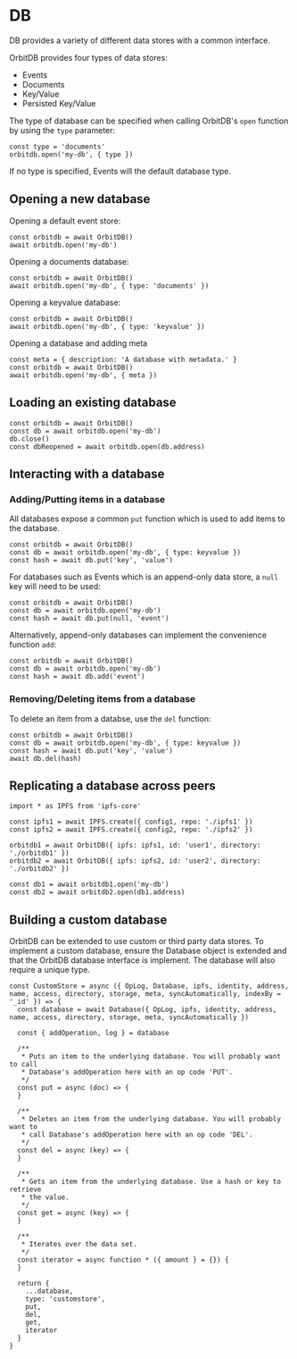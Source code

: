 # DB

DB provides a variety of different data stores with a common interface.

OrbitDB provides four types of data stores:

- Events
- Documents
- Key/Value
- Persisted Key/Value

The type of database can be specified when calling OrbitDB's `open` function by using the `type` parameter:

```
const type = 'documents'
orbitdb.open('my-db', { type })
```

If no type is specified, Events will the default database type.

## Opening a new database

Opening a default event store:

```
const orbitdb = await OrbitDB()
await orbitdb.open('my-db')
```

Opening a documents database:

```
const orbitdb = await OrbitDB()
await orbitdb.open('my-db', { type: 'documents' })
```

Opening a keyvalue database:

```
const orbitdb = await OrbitDB()
await orbitdb.open('my-db', { type: 'keyvalue' })
```

Opening a database and adding meta

```
const meta = { description: 'A database with metadata.' }
const orbitdb = await OrbitDB()
await orbitdb.open('my-db', { meta })
```

## Loading an existing database

```
const orbitdb = await OrbitDB()
const db = await orbitdb.open('my-db')
db.close()
const dbReopened = await orbitdb.open(db.address)
```

## Interacting with a database

### Adding/Putting items in a database

All databases expose a common `put` function which is used to add items to the database.

```
const orbitdb = await OrbitDB()
const db = await orbitdb.open('my-db', { type: keyvalue })
const hash = await db.put('key', 'value')
```

For databases such as Events which is an append-only data store, a `null` key will need to be used:

```
const orbitdb = await OrbitDB()
const db = await orbitdb.open('my-db')
const hash = await db.put(null, 'event')
```

Alternatively, append-only databases can implement the convenience function `add`:

```
const orbitdb = await OrbitDB()
const db = await orbitdb.open('my-db')
const hash = await db.add('event')
```

### Removing/Deleting items from a database 

To delete an item from a databse, use the `del` function:

```
const orbitdb = await OrbitDB()
const db = await orbitdb.open('my-db', { type: keyvalue })
const hash = await db.put('key', 'value')
await db.del(hash)
```

## Replicating a database across peers

```
import * as IPFS from 'ipfs-core'

const ipfs1 = await IPFS.create({ config1, repo: './ipfs1' })
const ipfs2 = await IPFS.create({ config2, repo: './ipfs2' })

orbitdb1 = await OrbitDB({ ipfs: ipfs1, id: 'user1', directory: './orbitdb1' })
orbitdb2 = await OrbitDB({ ipfs: ipfs2, id: 'user2', directory: './orbitdb2' })

const db1 = await orbitdb1.open('my-db')
const db2 = await orbitdb2.open(db1.address)
```

## Building a custom database

OrbitDB can be extended to use custom or third party data stores. To implement a custom database, ensure the Database object is extended and that the OrbitDB database interface is implement. The database will also require a unique type.

```
const CustomStore = async ({ OpLog, Database, ipfs, identity, address, name, access, directory, storage, meta, syncAutomatically, indexBy = '_id' }) => {
  const database = await Database({ OpLog, ipfs, identity, address, name, access, directory, storage, meta, syncAutomatically })

  const { addOperation, log } = database

  /**
   * Puts an item to the underlying database. You will probably want to call 
   * Database's addOperation here with an op code 'PUT'.
   */
  const put = async (doc) => {
  }

  /**
   * Deletes an item from the underlying database. You will probably want to
   * call Database's addOperation here with an op code 'DEL'.
   */
  const del = async (key) => {
  }

  /**
   * Gets an item from the underlying database. Use a hash or key to retrieve 
   * the value.
   */
  const get = async (key) => {
  }

  /**
   * Iterates over the data set.
   */
  const iterator = async function * ({ amount } = {}) {
  }

  return {
    ...database,
    type: 'customstore',
    put,
    del,
    get,
    iterator
  }
}
```